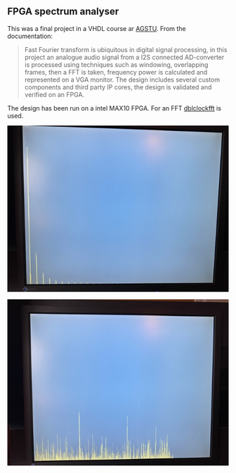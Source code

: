 ## FPGA spectrum analyser

This was a final project in a VHDL course ar [AGSTU](https://yh.agstu.se/).
From the documentation:

> Fast Fourier transform is ubiquitous in digital signal processing, in this
  project an analogue audio signal from a I2S connected AD-converter is processed
  using techniques such as
  windowing, overlapping frames, then a FFT is taken, frequency power is
  calculated and represented on a VGA monitor. The design includes several custom
  components and third party IP cores, the design is validated and verified on an FPGA.

The design has been run on a intel MAX10 FPGA. For an FFT
[dblclockfft](https://github.com/ZipCPU/dblclockfft) is used.

![Square Wave](img/500Hz_square.jpeg)

![Noise](img/noise.jpeg)
